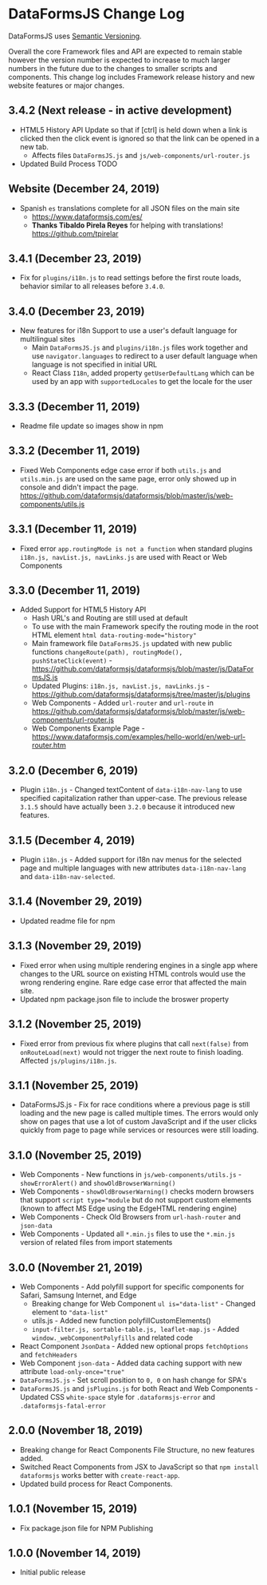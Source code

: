 # DataFormsJS Change Log

DataFormsJS uses [Semantic Versioning](https://docs.npmjs.com/about-semantic-versioning).

Overall the core Framework files and API are expected to remain stable however the version number is expected to increase to much larger numbers in the future due to the changes to smaller scripts and components. This change log includes Framework release history and new website features or major changes.

## 3.4.2 (Next release - in active development)

* HTML5 History API Update so that if [ctrl] is held down when a link is clicked then the click event is ignored so that the link can be opened in a new tab.
  * Affects files `DataFormsJS.js` and `js/web-components/url-router.js` 
* Updated Build Process TODO

## Website (December 24, 2019)

* Spanish `es` translations complete for all JSON files on the main site
  * https://www.dataformsjs.com/es/
  * **Thanks Tibaldo Pirela Reyes** for helping with translations! https://github.com/tpirelar

## 3.4.1 (December 23, 2019)

* Fix for `plugins/i18n.js` to read settings before the first route loads, behavior similar to all releases before `3.4.0`.

## 3.4.0 (December 23, 2019)

* New features for i18n Support to use a user's default language for multilingual sites
  * Main `DataFormsJS.js` and `plugins/i18n.js` files work together and use `navigator.languages` to redirect to a user default language when language is not specified in initial URL
  * React Class `I18n`, added property `getUserDefaultLang` which can be used by an app with `supportedLocales` to get the locale for the user

## 3.3.3 (December 11, 2019)

* Readme file update so images show in npm

## 3.3.2 (December 11, 2019)

* Fixed Web Components edge case error if both `utils.js` and `utils.min.js` are used on the same page, error only showed up in console and didn't impact the page. https://github.com/dataformsjs/dataformsjs/blob/master/js/web-components/utils.js

## 3.3.1 (December 11, 2019)

* Fixed error `app.routingMode is not a function` when standard plugins `i18n.js, navList.js, navLinks.js` are used with React or Web Components

## 3.3.0 (December 11, 2019)

* Added Support for HTML5 History API
  * Hash URL's and Routing are still used at default
  * To use with the main Framework specify the routing mode in the root HTML element `html data-routing-mode="history"`
  * Main framework file `DataFormsJS.js` updated with new public functions `changeRoute(path), routingMode(), pushStateClick(event)` - https://github.com/dataformsjs/dataformsjs/blob/master/js/DataFormsJS.js
  * Updated Plugins: `i18n.js, navList.js, navLinks.js` - https://github.com/dataformsjs/dataformsjs/tree/master/js/plugins
  * Web Components - Added `url-router` and `url-route` in https://github.com/dataformsjs/dataformsjs/blob/master/js/web-components/url-router.js
  * Web Components Example Page - https://www.dataformsjs.com/examples/hello-world/en/web-url-router.htm

## 3.2.0 (December 6, 2019)

* Plugin `i18n.js` - Changed textContent of `data-i18n-nav-lang` to use specified capitalization rather than upper-case. The previous release `3.1.5` should have actually been `3.2.0` because it introduced new features.

## 3.1.5 (December 4, 2019)

* Plugin `i18n.js` - Added support for i18n nav menus for the selected page and multiple languages with new attributes `data-i18n-nav-lang` and `data-i18n-nav-selected`.

## 3.1.4 (November 29, 2019)

* Updated readme file for npm

## 3.1.3 (November 29, 2019)

* Fixed error when using multiple rendering engines in a single app where changes to the URL source on existing HTML controls would use the wrong rendering engine. Rare edge case error that affected the main site.
* Updated npm package.json file to include the broswer property

## 3.1.2 (November 25, 2019)

* Fixed error from previous fix where plugins that call `next(false)` from `onRouteLoad(next)` would not trigger the next route to finish loading. Affected `js/plugins/i18n.js`.

## 3.1.1 (November 25, 2019)

* DataFormsJS.js - Fix for race conditions where a previous page is still loading and the new page is called multiple times. The errors would only show on pages that use a lot of custom JavaScript and if the user clicks quickly from page to page while services or resources were still loading.

## 3.1.0 (November 25, 2019)

* Web Components - New functions in `js/web-components/utils.js` - `showErrorAlert()` and `showOldBrowserWarning()`
* Web Components - `showOldBrowserWarning()` checks modern browsers that support `script type="module` but do not support custom elements (known to affect MS Edge using the EdgeHTML rendering engine)
* Web Components - Check Old Browsers from `url-hash-router` and `json-data`
* Web Components - Updated all `*.min.js` files to use the `*.min.js` version of related files from import statements

## 3.0.0 (November 21, 2019)

* Web Components - Add polyfill support for specific components for Safari, Samsung Internet, and Edge
  * Breaking change for Web Component `ul is="data-list"` - Changed element to `"data-list"`
  * utils.js - Added new function polyfillCustomElements()
  * `input-filter.js, sortable-table.js, leaflet-map.js` - Added `window._webComponentPolyfills` and related code
* React Component `JsonData` - Added new optional props `fetchOptions` and `fetchHeaders`
* Web Component `json-data` - Added data caching support with new attribute `load-only-once="true"`
* `DataFormsJS.js` - Set scroll position to `0, 0` on hash change for SPA's
* `DataFormsJS.js` and `jsPlugins.js` for both React and Web Components - Updated CSS `white-space` style for `.dataformsjs-error` and `.dataformsjs-fatal-error`

## 2.0.0 (November 18, 2019)

* Breaking change for React Components File Structure, no new features added.
* Switched React Components from JSX to JavaScript so that `npm install dataformsjs` works better with `create-react-app`.
* Updated build process for React Components.

## 1.0.1 (November 15, 2019)

* Fix package.json file for NPM Publishing

## 1.0.0 (November 14, 2019)

* Initial public release
